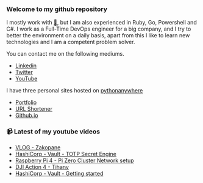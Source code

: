 ### Welcome to my github repository

I mostly work with [:snake:](https://www.python.org/), but I am also experienced in Ruby, Go, Powershell and C#. I work as a Full-Time DevOps engineer for a big company, and I try to better the environment on a daily basis, apart from this I like to learn new technologies and I am a competent problem solver.

You can contact me on the following mediums.
- [Linkedin](https://www.linkedin.com/in/r3ap3rpy)
- [Twitter](https://twitter.com/r3ap3rpy)
- [YouTube](https://www.youtube.com/channel/UC1qkMXH8d2I9DDAtBSeEHqg)

I have three personal sites hosted on [pythonanywhere](https://www.pythonanywhere.com/)
- [Portfolio](http://r3ap3rpy.pythonanywhere.com/)
- [URL Shortener](http://shortenpy.pythonanywhere.com/)
- [Github.io](https://r3ap3rpy.github.io/)

### :video_camera: Latest of my youtube videos
<!-- YOUTUBE:START -->
- [VLOG - Zakopane](https://www.youtube.com/watch?v=i8IG0fHSU4E)
- [HashiCorp - Vault - TOTP Secret Engine](https://www.youtube.com/watch?v=D4qsNOpppr4)
- [Raspberry Pi 4 - Pi Zero Cluster Network setup](https://www.youtube.com/watch?v=AW30xn4beRM)
- [DJI Action 4 - Tihany](https://www.youtube.com/watch?v=3lKiFpZ9pQI)
- [HashiCorp - Vault - Getting started](https://www.youtube.com/watch?v=OwnkE9Cz7fQ)
<!-- YOUTUBE:END -->

